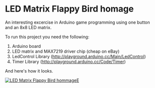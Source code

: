 LED Matrix Flappy Bird homage
===================

An interesting excercise in Arduino game programming using one button and an 8x8 LED matrix.

To run this project you need the following:

  1. Arduino board
  1. LED matrix and MAX7219 driver chip (cheap on eBay)
  1. LedControl Library (http://playground.arduino.cc/Main/LedControl)
  1. Timer Library (http://playground.arduino.cc/Code/Timer)

And here's how it looks.

<a href="http://www.youtube.com/watch?feature=player_embedded&v=th1X8s5ao5s" target="_blank"><img src="http://img.youtube.com/vi/th1X8s5ao5s/0.jpg" 
alt="LED Matrix Flappy Bird hommageE"/></a>
